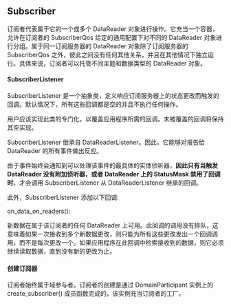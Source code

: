 ## Subscriber

订阅者代表属于它的一个或多个 DataReader 对象进行操作。它充当一个容器，允许在订阅者的 SubscriberQos 给定的通用配置下对不同的 DataReader 对象进行分组。属于同一订阅服务器的 DataReader 对象除了订阅服务器的 SubscriberQos 之外，彼此之间没有任何其他关系，并且在其他情况下独立运行。具体来说，订阅者可以托管不同主题和数据类型的 DataReader 对象。

#### SubscriberListener

SubscriberListener 是一个抽象类，定义响应订阅服务器上的状态更改而触发的回调。默认情况下，所有这些回调都是空的并且不执行任何操作。

用户应该实现此类的专门化，以覆盖应用程序所需的回调。未被覆盖的回调将保持其空实现。

SubscriberListener 继承自 DataReaderListener。因此，它能够对报告给 DataReader 的所有事件做出反应。

由于事件始终会通知到可以处理该事件的最具体的实体侦听器，**因此只有当触发 DataReader 没有附加侦听器，或者 DataReader 上的 StatusMask 禁用了回调时**，才会调用 SubscriberListener 从 DataReaderListener 继承的回调。

此外，SubscriberListener 添加以下回调:

on_data_on_readers():

新数据在属于该订阅者的任何 DataReader 上可用。此回调的调用没有排队，这意味着如果一次接收到多个新数据更改，则只能为所有这些更改发出一个回调调用，而不是每次更改一个。如果应用程序在此回调中检索接收到的数据，则它必须继续读取数据，直到没有新的更改为止。

#### 创建订阅器

订阅者始终属于域参与者。订阅者的创建是通过 DomainParticipant 实例上的 create_subscriber() 成员函数完成的，该实例充当订阅者的工厂。